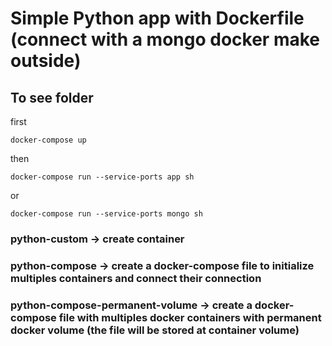 # Simple Python app with Dockerfile (connect with a  mongo docker make outside)

## To see folder
first
```
docker-compose up
```
then
```
docker-compose run --service-ports app sh
```
or
```
docker-compose run --service-ports mongo sh

```

### python-custom -> create container
### python-compose -> create a docker-compose file to initialize multiples containers and connect their connection
### python-compose-permanent-volume -> create a docker-compose file with multiples docker containers with permanent docker volume (the file will be stored at container volume)